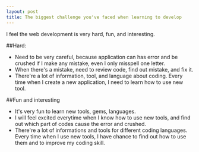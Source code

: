 ```yaml
---
layout: post
title: The biggest challenge you've faced when learning to develop
---
```


I feel the web development is very hard, fun, and interesting.

##Hard:
 - Need to be very careful, because application can has error and be crushed if I make any mistake, even I only misspell one letter.
 - When there's a mistake, need to review code, find out mistake, and fix it.
 - There're a lot of information, tool, and language about coding. Every time when I create a new application, I need to learn how to use new tool.
 

##Fun and interesting
 - It's very fun to learn new tools, gems, languages.
 - I will feel excited everytime when I know how to use new tools, and find out which part of codes cause the error and crushed.
 - There're a lot of informations and tools for different coding languages. Every time when I use new tools, I have chance to find out how to use them and to improve my coding skill.